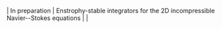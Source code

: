 | In preparation | Enstrophy-stable integrators for the 2D incompressible Navier--Stokes equations | |